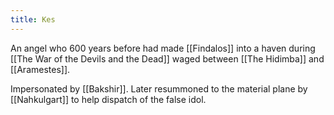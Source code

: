 ```yaml
---
title: Kes
---
```

An angel who 600 years before had made [[Findalos]] into a haven during [[The War of the Devils and the Dead]] waged between [[The Hidimba]] and [[Aramestes]]. 

Impersonated by [[Bakshir]]. Later resummoned to the material plane by [[Nahkulgart]] to help dispatch of the false idol. 